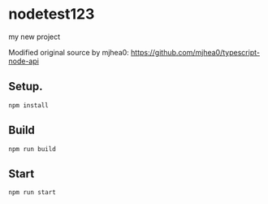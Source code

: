 # nodetest123

my new project

Modified original source by mjhea0: https://github.com/mjhea0/typescript-node-api

## Setup.

`npm install`

## Build

`npm run build`

## Start

`npm run start`



